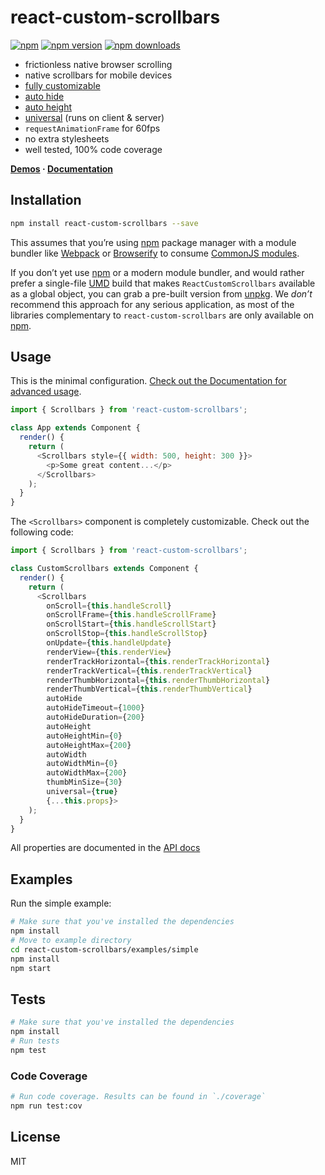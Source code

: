 react-custom-scrollbars
=========================

[![npm](https://img.shields.io/badge/npm-react--custom--scrollbars-brightgreen.svg?style=flat-square)]()
[![npm version](https://img.shields.io/npm/v/react-custom-scrollbars.svg?style=flat-square)](https://www.npmjs.com/package/react-custom-scrollbars)
[![npm downloads](https://img.shields.io/npm/dm/react-custom-scrollbars.svg?style=flat-square)](https://www.npmjs.com/package/react-custom-scrollbars)

* frictionless native browser scrolling
* native scrollbars for mobile devices
* [fully customizable](https://github.com/malte-wessel/react-custom-scrollbars/blob/master/docs/customization.md)
* [auto hide](https://github.com/malte-wessel/react-custom-scrollbars/blob/master/docs/usage.md#auto-hide)
* [auto height](https://github.com/malte-wessel/react-custom-scrollbars/blob/master/docs/usage.md#auto-height)
* [universal](https://github.com/malte-wessel/react-custom-scrollbars/blob/master/docs/usage.md#universal-rendering) (runs on client & server)
* `requestAnimationFrame` for 60fps
* no extra stylesheets
* well tested, 100% code coverage

**[Demos](http://malte-wessel.github.io/react-custom-scrollbars/) · [Documentation](https://github.com/malte-wessel/react-custom-scrollbars/tree/master/docs)**

## Installation
```bash
npm install react-custom-scrollbars --save
```

This assumes that you’re using [npm](http://npmjs.com/) package manager with a module bundler like [Webpack](http://webpack.github.io) or [Browserify](http://browserify.org/) to consume [CommonJS modules](http://webpack.github.io/docs/commonjs.html).

If you don’t yet use [npm](http://npmjs.com/) or a modern module bundler, and would rather prefer a single-file [UMD](https://github.com/umdjs/umd) build that makes `ReactCustomScrollbars` available as a global object, you can grab a pre-built version from [unpkg](https://unpkg.com/react-custom-scrollbars@3.0.1/dist/react-custom-scrollbars.js). We *don’t* recommend this approach for any serious application, as most of the libraries complementary to `react-custom-scrollbars` are only available on [npm](http://npmjs.com/).

## Usage

This is the minimal configuration. [Check out the Documentation for advanced usage](https://github.com/malte-wessel/react-custom-scrollbars/tree/master/docs).

```javascript
import { Scrollbars } from 'react-custom-scrollbars';

class App extends Component {
  render() {
    return (
      <Scrollbars style={{ width: 500, height: 300 }}>
        <p>Some great content...</p>
      </Scrollbars>
    );
  }
}
```

The `<Scrollbars>` component is completely customizable. Check out the following code:

```javascript
import { Scrollbars } from 'react-custom-scrollbars';

class CustomScrollbars extends Component {
  render() {
    return (
      <Scrollbars
        onScroll={this.handleScroll}
        onScrollFrame={this.handleScrollFrame}
        onScrollStart={this.handleScrollStart}
        onScrollStop={this.handleScrollStop}
        onUpdate={this.handleUpdate}
        renderView={this.renderView}
        renderTrackHorizontal={this.renderTrackHorizontal}
        renderTrackVertical={this.renderTrackVertical}
        renderThumbHorizontal={this.renderThumbHorizontal}
        renderThumbVertical={this.renderThumbVertical}
        autoHide
        autoHideTimeout={1000}
        autoHideDuration={200}
        autoHeight
        autoHeightMin={0}
        autoHeightMax={200}
        autoWidth
        autoWidthMin={0}
        autoWidthMax={200}
        thumbMinSize={30}
        universal={true}
        {...this.props}>
    );
  }
}
```

All properties are documented in the [API docs](https://github.com/malte-wessel/react-custom-scrollbars/blob/master/docs/API.md)

## Examples

Run the simple example:
```bash
# Make sure that you've installed the dependencies
npm install
# Move to example directory
cd react-custom-scrollbars/examples/simple
npm install
npm start
```

## Tests
```bash
# Make sure that you've installed the dependencies
npm install
# Run tests
npm test
```

### Code Coverage
```bash
# Run code coverage. Results can be found in `./coverage`
npm run test:cov
```


## License

MIT
